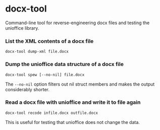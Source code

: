 # docx-tool

Command-line tool for reverse-engineering docx files and testing the unioffice library.

### List the XML contents of a docx file

```
docx-tool dump-xml file.docx
```

### Dump the unioffice data structure of a docx file

```
docx-tool spew [--no-nil] file.docx
```

The `--no-nil` option filters out nil struct members and makes the output considerably shorter.

### Read a docx file with unioffice and write it to file again

```
docx-tool recode infile.docx outfile.docx
```

This is useful for testing that unioffice does not change the data.

